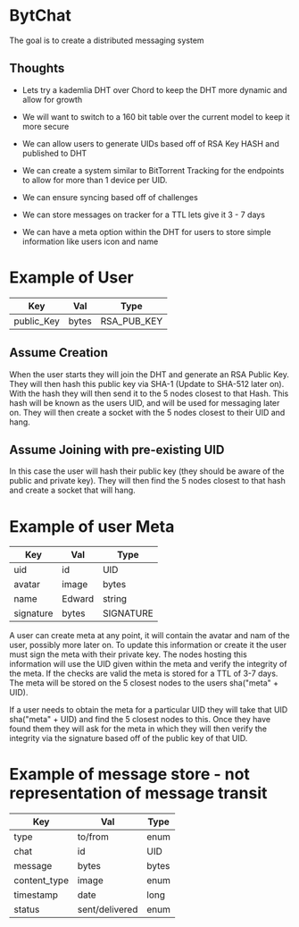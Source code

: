 BytChat
=====

The goal is to create a distributed messaging system

Thoughts
----

- Lets try a kademlia DHT over Chord to keep the DHT more dynamic and allow for growth
- We will want to switch to a 160 bit table over the current model to keep it more secure
- We can allow users to generate UIDs based off of RSA Key HASH and published to DHT

- We can create a system similar to BitTorrent Tracking for the endpoints to allow for more than 1 device per UID.
- We can ensure syncing based off of challenges

- We can store messages on tracker for a TTL lets give it 3 - 7 days

- We can have a meta option within the DHT for users to store simple information like users icon and name


Example of User
====

| Key        | Val   | Type        |
|------------|-------|-------------|
| public_Key | bytes | RSA_PUB_KEY |

Assume Creation
----
When the user starts they will join the DHT and generate an RSA Public Key. They will then hash this public key via SHA-1 (Update to SHA-512 later on). With the hash they will then send it to the 5 nodes closest to that Hash. This hash will be known as the users UID, and will be used for messaging later on. They will then create a socket with the 5 nodes closest to their UID and hang.

Assume Joining with pre-existing UID
----
In this case the user will hash their public key (they should be aware of the public and private key). They will then find the 5 nodes closest to that hash and create a socket that will hang.


Example of user Meta
====

| Key        | Val     | Type        |
|------------|---------|-------------|
| uid        | id      | UID         |
| avatar     | image   | bytes       |
| name       | Edward  | string      |
| signature  | bytes   | SIGNATURE   |

A user can create meta at any point, it will contain the avatar and nam of the user, possibly more later on. To update this information or create it the user must sign the meta with their private key. The nodes hosting this information will use the UID given within the meta and verify the integrity of the meta. If the checks are valid the meta is stored for a TTL of 3-7 days. The meta will be stored on the 5 closest nodes to the users sha("meta" + UID).

If a user needs to obtain the meta for a particular UID they will take that UID sha("meta" + UID) and find the 5 closest nodes to this. Once they have found them they will ask for the meta in which they will then verify the integrity 
via the signature based off of the public key of that UID.




Example of message store - not representation of message transit
====

| Key          | Val            | Type  |
|--------------|----------------|-------|
| type         | to/from        | enum  |
| chat         | id             | UID   |
| message      | bytes          | bytes |
| content_type | image          | enum  |
| timestamp    | date           | long  |
| status       | sent/delivered | enum  |

